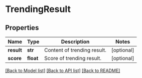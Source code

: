# TrendingResult

## Properties
Name | Type | Description | Notes
------------ | ------------- | ------------- | -------------
**result** | **str** | Content of trending result. | [optional] 
**score** | **float** | Score of trending result. | [optional] 

[[Back to Model list]](../README.md#documentation-for-models) [[Back to API list]](../README.md#documentation-for-api-endpoints) [[Back to README]](../README.md)


